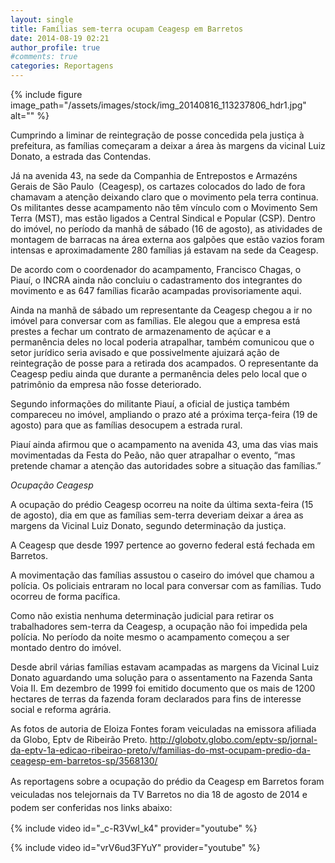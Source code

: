 ```yaml
---
layout: single
title: Famílias sem-terra ocupam Ceagesp em Barretos
date: 2014-08-19 02:21
author_profile: true
#comments: true
categories: Reportagens
---
```


{% include figure image_path="/assets/images/stock/img_20140816_113237806_hdr1.jpg" alt=""  %}

Cumprindo a liminar de reintegração de posse concedida pela justiça à prefeitura, as famílias começaram a deixar a área às margens da vicinal Luiz Donato, a estrada das Contendas.

Já na avenida 43, na sede da Companhia de Entrepostos e Armazéns Gerais de São Paulo  (Ceagesp), os cartazes colocados do lado de fora chamavam a atenção deixando claro que o movimento pela terra continua. Os militantes desse acampamento não têm vínculo com o Movimento Sem Terra (MST), mas estão ligados a Central Sindical e Popular (CSP). Dentro do imóvel, no período da manhã de sábado (16 de agosto), as atividades de montagem de barracas na área externa aos galpões que estão vazios foram intensas e aproximadamente 280 famílias já estavam na sede da Ceagesp.

De acordo com o coordenador do acampamento, Francisco Chagas, o Piauí, o INCRA ainda não concluiu o cadastramento dos integrantes do movimento e as 647 famílias ficarão acampadas provisoriamente aqui.

Ainda na manhã de sábado um representante da Ceagesp chegou a ir no imóvel para conversar com as famílias. Ele alegou que a empresa está prestes a fechar um contrato de armazenamento de açúcar e a permanência deles no local poderia atrapalhar, também comunicou que o setor jurídico seria avisado e que possivelmente ajuizará ação de reintegração de posse para a retirada dos acampados. O representante da Ceagesp pediu ainda que durante a permanência deles pelo local que o patrimônio da empresa não fosse deteriorado.

Segundo informações do militante Piauí, a oficial de justiça também compareceu no imóvel, ampliando o prazo até a próxima terça-feira (19 de agosto) para que as famílias desocupem a estrada rural.

Piauí ainda afirmou que o acampamento na avenida 43, uma das vias mais movimentadas da Festa do Peão, não quer atrapalhar o evento, “mas pretende chamar a atenção das autoridades sobre a situação das famílias.”


*Ocupação Ceagesp*

A ocupação do prédio Ceagesp ocorreu na noite da última sexta-feira (15 de agosto), dia em que as famílias sem-terra deveriam deixar a área as margens da Vicinal Luiz Donato, segundo determinação da justiça.

A Ceagesp que desde 1997 pertence ao governo federal está fechada em Barretos.

A movimentação das famílias assustou o caseiro do imóvel que chamou a polícia. Os policiais entraram no local para conversar com as famílias. Tudo ocorreu de forma pacífica.

Como não existia nenhuma determinação judicial para retirar os trabalhadores sem-terra da Ceagesp, a ocupação não foi impedida pela polícia. No período da noite mesmo o acampamento começou a ser montado dentro do imóvel.

Desde abril várias famílias estavam acampadas as margens da Vicinal Luiz Donato aguardando uma solução para o assentamento na Fazenda Santa Voia II. Em dezembro de 1999 foi emitido documento que os mais de 1200 hectares de terras da fazenda foram declarados para fins de interesse social e reforma agrária.

As fotos de autoria de Eloiza Fontes foram veiculadas na emissora afiliada da Globo, Eptv de Ribeirão Preto.
<http://globotv.globo.com/eptv-sp/jornal-da-eptv-1a-edicao-ribeirao-preto/v/familias-do-mst-ocupam-predio-da-ceagesp-em-barretos-sp/3568130/>

<span style="line-height:1.5;">As reportagens sobre a ocupação do prédio da Ceagesp em Barretos foram veiculadas nos telejornais da TV Barretos no dia 18 de agosto de 2014 e podem ser conferidas nos links abaixo:

{% include video id="_c-R3Vwl_k4" provider="youtube" %}

{% include video id="vrV6ud3FYuY" provider="youtube" %}

